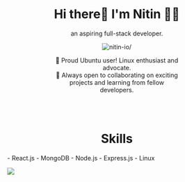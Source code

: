 <h1 align="center"> 
Hi there👋 I'm Nitin 👨‍💻
</h1>
<p align="center">
an aspiring full-stack developer.
</p>

<p align="center" >

<p align="center"><img src=https://komarev.com/ghpvc/?username=nitin-io alt=nitin-io/> </p>

<div style="margin: auto; width: 58%;" align="center">
🐧 Proud Ubuntu user! Linux enthusiast and advocate.<br>
🤝 Always open to collaborating on exciting projects and learning from fellow developers.<br>
</div>

<br><br>

<h1 align="center">Skills</h1>
- React.js
- MongoDB
- Node.js
- Express.js
- Linux

![](https://hit.yhype.me/github/profile?user_id=76252414)
